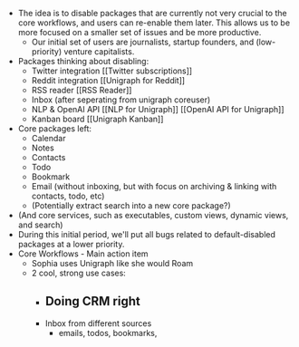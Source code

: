 
  - The idea is to disable packages that are currently not very crucial to the core workflows, and users can re-enable them later. This allows us to be more focused on a smaller set of issues and be more productive.
    - Our initial set of users are journalists, startup founders, and (low-priority) venture capitalists.
  - Packages thinking about disabling:
    - Twitter integration [[Twitter subscriptions]]
    - Reddit integration [[Unigraph for Reddit]]
    - RSS reader [[RSS Reader]]
    - Inbox (after seperating from unigraph coreuser)
    - NLP & OpenAI API [[NLP for Unigraph]] [[OpenAI API for Unigraph]]
    - Kanban board [[Unigraph Kanban]]
  - Core packages left:
    - Calendar
    - Notes
    - Contacts
    - Todo
    - Bookmark
    - Email (without inboxing, but with focus on archiving & linking with contacts, todo, etc)
    - (Potentially extract search into a new core package?)
  - (And core services, such as executables, custom views, dynamic views, and search)
  - During this initial period, we'll put all bugs related to default-disabled packages at a lower priority.
  - Core Workflows - Main action item
    - Sophia uses Unigraph like she would Roam
    - 2 cool, strong use cases:
      - Doing CRM right
        - 
      - Inbox from different sources
        - emails, todos, bookmarks,